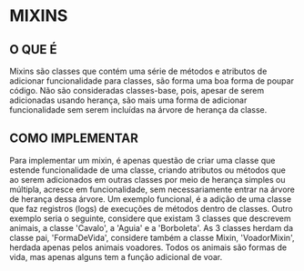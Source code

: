 # MIXINS

## O QUE É

Mixins são classes que contém uma série de métodos e atributos de adicionar funcionalidade para classes, são forma uma boa forma de poupar código. Não são consideradas classes-base, pois, apesar de serem adicionadas usando herança, são mais uma forma de adicionar funcionalidade sem serem incluídas na árvore de herança da classe.

## COMO IMPLEMENTAR

Para implementar um mixin, é apenas questão de criar uma classe que estende funcionalidade de uma classe, criando atributos ou métodos que ao serem adicionados em outras classes por meio de herança simples ou múltipla, acresce em funcionalidade, sem necessariamente entrar na árvore de herança dessa árvore. Um exemplo funcional, é a adição de uma classe que faz registros (logs) de execuções de métodos dentro de classes. Outro exemplo seria o seguinte, considere que existam 3 classes que descrevem animais, a classe 'Cavalo', a 'Aguia' e a 'Borboleta'. As 3 classes herdam da classe pai, 'FormaDeVida', considere também a classe Mixin, 'VoadorMixin', herdada apenas pelos animais voadores. Todos os animais são formas de vida, mas apenas alguns tem a função adicional de voar.
